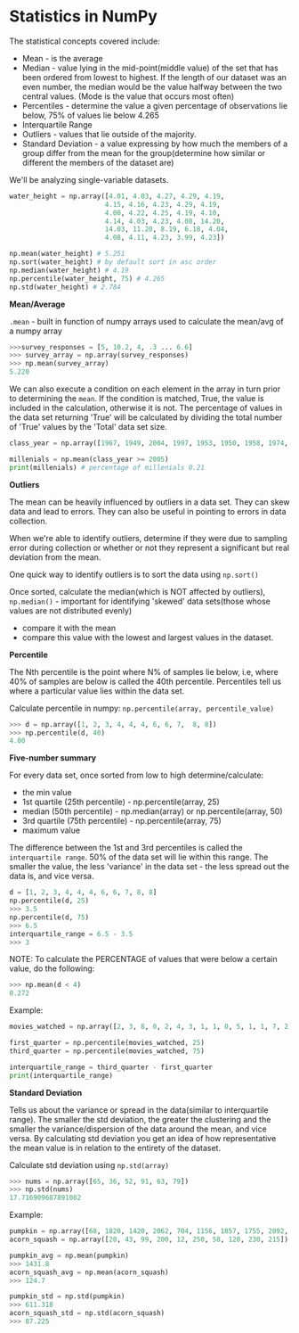 # Statistics in NumPy

The statistical concepts covered include:

- Mean - is the average
- Median - value lying in the mid-point(middle value) of the set that has been ordered from lowest to highest. If the length of our dataset was an even number, the median would be the value halfway between the two central values. (Mode is the value that occurs most often)
- Percentiles - determine the value a given percentage of observations lie below, 75% of values lie below 4.265
- Interquartile Range
- Outliers - values that lie outside of the majority.
- Standard Deviation - a value expressing by how much the members of a group differ from the mean for the group(determine how similar or different the members of the dataset are)

We'll be analyzing single-variable datasets.

```py
water_height = np.array([4.01, 4.03, 4.27, 4.29, 4.19,
                        4.15, 4.16, 4.23, 4.29, 4.19,
                        4.00, 4.22, 4.25, 4.19, 4.10,
                        4.14, 4.03, 4.23, 4.08, 14.20,
                        14.03, 11.20, 8.19, 6.18, 4.04,
                        4.08, 4.11, 4.23, 3.99, 4.23])

np.mean(water_height) # 5.251
np.sort(water_height) # by default sort in asc order
np.median(water_height) # 4.19
np.percentile(water_height, 75) # 4.265
np.std(water_height) # 2.784
```

**Mean/Average**

`.mean` - built in function of numpy arrays used to calculate the mean/avg of a numpy array

```py
>>>survey_responses = [5, 10.2, 4, .3 ... 6.6]
>>> survey_array = np.array(survey_responses)
>>> np.mean(survey_array)
5.220
```

We can also execute a condition on each element in the array in turn prior to determining the `mean`. If the condition is matched, True, the value is included in the calculation, otherwise it is not. The percentage of values in the data set returning 'True' will be calculated by dividing the total number of 'True' values by the 'Total' data set size.

```py
class_year = np.array([1967, 1949, 2004, 1997, 1953, 1950, 1958, 1974, 1987, 2006, 2013, 1978, 1951, 1998, 1996, 1952, 2005, 2007, 2003, 1955, 1963, 1978, 2001, 2012, 2014, 1948, 1970, 2011, 1962, 1966, 1978, 1988, 2006, 1971, 1994, 1978, 1977, 1960, 2008, 1965, 1990, 2011, 1962, 1995, 2004, 1991, 1952, 2013, 1983, 1955, 1957, 1947, 1994, 1978, 1957, 2016, 1969, 1996, 1958, 1994, 1958, 2008, 1988, 1977, 1991, 1997, 2009, 1976, 1999, 1975, 1949, 1985, 2001, 1952, 1953, 1949, 2015, 2006, 1996, 2015, 2009, 1949, 2004, 2010, 2011, 2001, 1998, 1967, 1994, 1966, 1994, 1986, 1963, 1954, 1963, 1987, 1992, 2008, 1979, 1987])

millenials = np.mean(class_year >= 2005)
print(millenials) # percentage of millenials 0.21
```

**Outliers**

The mean can be heavily influenced by outliers in a data set. They can skew data and lead to errors. They can also be useful in pointing to errors in data collection.

When we're able to identify outliers, determine if they were due to sampling error during collection or whether or not they represent a significant but real deviation from the mean.

One quick way to identify outliers is to sort the data using `np.sort()`

Once sorted, calculate the median(which is NOT affected by outliers), `np.median()` - important for identifying 'skewed' data sets(those whose values are not distributed evenly)

- compare it with the mean
- compare this value with the lowest and largest values in the dataset.

**Percentile**

The Nth percentile is the point where N% of samples lie below, i.e, where 40% of samples are below is called the 40th percentile. Percentiles tell us where a particular value lies within the data set.

Calculate percentile in numpy: `np.percentile(array, percentile_value)`

```py
>>> d = np.array([1, 2, 3, 4, 4, 4, 6, 6, 7,  8, 8])
>>> np.percentile(d, 40)
4.00
```

**Five-number summary**

For every data set, once sorted from low to high determine/calculate:

- the min value
- 1st quartile (25th percentile) - np.percentile(array, 25)
- median (50th percentile) - np.median(array) or np.percentile(array, 50)
- 3rd quartile (75th percentile) - np.percentile(array, 75)
- maximum value

The difference between the 1st and 3rd percentiles is called the `interquartile range`. 50% of the data set will lie within this range. The smaller the value, the less 'variance' in the data set - the less spread out the data is, and vice versa.

```py
d = [1, 2, 3, 4, 4, 4, 6, 6, 7, 8, 8]
np.percentile(d, 25)
>>> 3.5
np.percentile(d, 75)
>>> 6.5
interquartile_range = 6.5 - 3.5
>>> 3
```

NOTE: To calculate the PERCENTAGE of values that were below a certain value, do the following:

```py
>>> np.mean(d < 4)
0.272
```

Example:

```py
movies_watched = np.array([2, 3, 8, 0, 2, 4, 3, 1, 1, 0, 5, 1, 1, 7, 2])

first_quarter = np.percentile(movies_watched, 25)
third_quarter = np.percentile(movies_watched, 75)

interquartile_range = third_quarter - first_quarter
print(interquartile_range)
```

**Standard Deviation**

Tells us about the variance or spread in the data(similar to interquartile range). The smaller the std deviation, the greater the clustering and the smaller the variance/dispersion of the data around the mean, and vice versa. By calculating std deviation you get an idea of how representative the mean value is in relation to the entirety of the dataset.

Calculate std deviation using `np.std(array)`

```py
>>> nums = np.array([65, 36, 52, 91, 63, 79])
>>> np.std(nums)
17.716909687891082
```

Example:

```py
pumpkin = np.array([68, 1820, 1420, 2062, 704, 1156, 1857, 1755, 2092, 1384])
acorn_squash = np.array([20, 43, 99, 200, 12, 250, 58, 120, 230, 215])

pumpkin_avg = np.mean(pumpkin)
>>> 1431.8
acorn_squash_avg = np.mean(acorn_squash)
>>> 124.7

pumpkin_std = np.std(pumpkin)
>>> 611.318
acorn_squash_std = np.std(acorn_squash)
>>> 87.225
```

